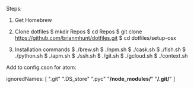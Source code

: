 
Steps:

1. Get Homebrew

2. Clone dotfiles
 $ mkdir Repos
 $ cd Repos
 $ git clone https://github.com/brianmhunt/dotfiles.git
 $ cd dotfiles/setup-osx

3. Installation commands
 $ ./brew.sh
 $ ./npm.sh
 $ ./cask.sh
 $ ./fish.sh
 $ ./python.sh
 $ ./apm.sh
 $ ./ssh.sh
 $ ./git.sh
 $ ./gcloud.sh
 $ ./context.sh


Add to config.cson for atom:

ignoredNames: [
      ".git"
      ".DS_store"
      ".pyc"
      "**/node_modules/**"
      "**/.git/**"
]

